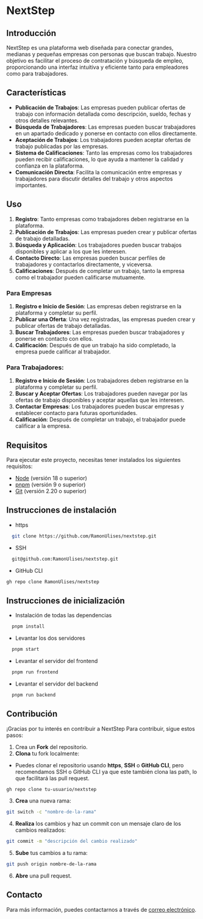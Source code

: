 # NextStep

## Introducción

NextStep es una plataforma web diseñada para conectar grandes, medianas y pequeñas empresas con personas que buscan trabajo. Nuestro objetivo es facilitar el proceso de contratación y búsqueda de empleo, proporcionando una interfaz intuitiva y eficiente tanto para empleadores como para trabajadores.

## Características

- **Publicación de Trabajos**: Las empresas pueden publicar ofertas de trabajo con información detallada como descripción, sueldo, fechas y otros detalles relevantes.
- **Búsqueda de Trabajadores**: Las empresas pueden buscar trabajadores en un apartado dedicado y ponerse en contacto con ellos directamente.
- **Aceptación de Trabajos**: Los trabajadores pueden aceptar ofertas de trabajo publicadas por las empresas.
- **Sistema de Calificaciones**: Tanto las empresas como los trabajadores pueden recibir calificaciones, lo que ayuda a mantener la calidad y confianza en la plataforma.
- **Comunicación Directa**: Facilita la comunicación entre empresas y trabajadores para discutir detalles del trabajo y otros aspectos importantes.

## Uso

1. **Registro**: Tanto empresas como trabajadores deben registrarse en la plataforma.
2. **Publicación de Trabajos**: Las empresas pueden crear y publicar ofertas de trabajo detalladas.
3. **Búsqueda y Aplicación**: Los trabajadores pueden buscar trabajos disponibles y aplicar a los que les interesen.
4. **Contacto Directo**: Las empresas pueden buscar perfiles de trabajadores y contactarlos directamente, y viceversa.
5. **Calificaciones**: Después de completar un trabajo, tanto la empresa como el trabajador pueden calificarse mutuamente.

### Para Empresas

1. **Registro e Inicio de Sesión**: Las empresas deben registrarse en la plataforma y completar su perfil.
2. **Publicar una Oferta**: Una vez registradas, las empresas pueden crear y publicar ofertas de trabajo detalladas.
3. **Buscar Trabajadores**: Las empresas pueden buscar trabajadores y ponerse en contacto con ellos.
4. **Calificación**: Después de que un trabajo ha sido completado, la empresa puede calificar al trabajador.

### Para Trabajadores:

1. **Registro e Inicio de Sesión**: Los trabajadores deben registrarse en la plataforma y completar su perfil.
2. **Buscar y Aceptar Ofertas**: Los trabajadores pueden navegar por las ofertas de trabajo disponibles y aceptar aquellas que les interesen.
3. **Contactar Empresas**: Los trabajadores pueden buscar empresas y establecer contacto para futuras oportunidades.
4. **Calificación**: Después de completar un trabajo, el trabajador puede calificar a la empresa.

## Requisitos

Para ejecutar este proyecto, necesitas tener instalados los siguientes requisitos:

- [Node](https://nodejs.org/) (versión 18 o superior)
- [pnpm](https://pnpm.io/) (versión 9 o superior)
- [Git](https://git-scm.com/) (versión 2.20 o superior)

## Instrucciones de instalación

- https
```bash
  git clone https://github.com/RamonUlises/nextstep.git
```
- SSH
```bash
  git@github.com:RamonUlises/nextstep.git
```
- GitHub CLI
```bash
gh repo clone RamonUlises/nextstep
```

## Instrucciones de inicialización

- Instalación de todas las dependencias
```bash
  pnpm install
```
- Levantar los dos servidores
```bash
  pnpm start
```
- Levantar el servidor del frontend
```bash
  pnpm run frontend
```
- Levantar el servidor del backend
```bash
  pnpm run backend
```

## Contribución

¡Gracias por tu interés en contribuir a NextStep Para contribuir, sigue estos pasos:

1. Crea un **Fork** del repositorio.
2. **Clona** tu fork localmente:
- Puedes clonar el repositorio usando **https**, **SSH** o **GitHub CLI**, pero recomendamos SSH o GitHub CLI ya que este también clona las path, lo que facilitará las pull request.
```bash
gh repo clone tu-usuario/nextstep
```
3. **Crea** una nueva rama:
```bash
git switch -c "nombre-de-la-rama"
```
4. **Realiza** los cambios y haz un commit con un mensaje claro de los cambios realizados:
```bash
git commit -m "descripción del cambio realizado"
```
5. **Sube** tus cambios a tu rama:
```bash
git push origin nombre-de-la-rama
```
6. **Abre** una pull request.

## Contacto

Para más información, puedes contactarnos a través de [correo electrónico](jorgitomilina@gmail.com).

